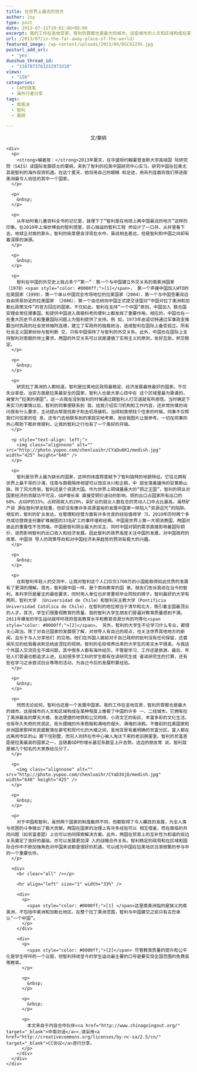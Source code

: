 ```yaml
---
title: 在世界上最远的地方
author: Joy
type: post
date: 2013-07-11T10:01:40+00:00
excerpt: 我的工作在圣地亚哥，智利的首都也是最大的城市。这座城市的人文和区域构成在某种程度上像极了中国的许多 一、二线城市。它拥有拉丁美洲最高的摩天大楼、发达便捷的地铁和公交网络、小资文艺的街区、丰富多彩的文化生活，也有年久失修的贫民区、街头摆摊的外来商贩和满地的烟头、满墙的涂鸦。
url: /2013/07/in-the-far-away-place-of-the-world/
featured_image: /wp-content/uploads/2013/06/DSC02295.jpg
posturl_add_url:
  - 'yes'
duoshuo_thread_id:
  - "1167873763232973318"
views:
  - "156"
categories:
  - CAPE随笔
  - 海外行者分享
tags:
  - 南美洲
  - 智利
  - 栗鹓

---
```

<div>
  <p style="text-align: center;">
    <span style="font-size: 13px;">文/栗鹓</span>
  </p>
  
  <p style="text-align: center;">
    </div> 
    
    <div>
      <p>
        <strong>编者按：</strong>2013年夏天，在华盛顿约翰霍普金斯大学高级国 际研究院（SAIS）读国际发展硕士的栗鹓，来到了智利的拉美中国研究中心实习，研究中国在拉美尤其是智利的海外投资机遇。在这个夏天，她将用自己的眼睛 和足迹，用系列连载将我们带进南美洲最令人向往的其中一个国家。
      </p>
      
      <p>
        &nbsp;
      </p>
      
      <p>
        从年幼时看儿童百科全书的记忆里，就埋下了“智利是在地球上离中国最远的地方”这样的印象。在2010年上海世博会的智利馆里，匠心独运的智利工程 师设计了一口井，从井里看下去，地球正对面的那头，智利的街景便会浮现在水中。虽说相去甚远，但是智利和中国之间却有着深厚的渊源。
      </p>
      
      <p>
        &nbsp;
      </p>
      
      <p>
        智利在中国的外交史上独占多个“第一”：第一个与中国建立外交关系的南美洲国家（1970）<span style="color: #0000ff;">[1]</span>， 第一个声援中国加入WTO的拉美国家（1999），第一个承认中国完全市场地位的拉美国家（2004），第一个与中国签署双边自由贸易协定的拉美国家 （2006），第一个由总统向中国正式提交该国对“中国对拉丁美洲和加勒比政策文件”的官方回应的国家。不仅如此，智利在支持“一个中国”原则，中国加入 联合国安理会常任理事国，和提供中国进入南极科考的便利上都发挥了重要作用。相应的，中国也在一些重大历史节点和重要国际问题上为智利提供了支持。例 如，1973年皮诺切特通过军事政变推翻当时执政的社会党领袖阿连德，建立了军政府的独裁统治，造成智利在国际上备受孤立。所有社会主义国家纷纷与智利断 交，只有中国保持了与智利的外交关系。此外，中国也在国际上支持智利对南极的领土要求。两国的外交关系可以说是遵循了实用主义的原则，友好互助，邦交稳 定。
      </p>
      
      <p>
        &nbsp;
      </p>
      
      <p>
        研究拉丁美洲的人都知道，智利是拉美地区政局最稳定、经济发展最快最好的国家。不仅失业率低，治安方面是拉美最安全的国家，智利人也是大家心目中在 这个区域里最为靠谱的，被誉为“拉美的德国”。这一点我在没到智利的时候通过跟智利人打交道就有所感悟。当时确定下来实习的事情以后，智利的同事便联系到 我，给我介绍实习机构和工作内容，还非常热情的询问我有什么要求，主动提出帮我找房子和去机场接机。当得知我想找个住家的时候，同事不仅帮我打问住家的信 息，还专门去他联系到的家庭实地考察，发给我图片让我参考。一切在同事的热心帮助下都非常顺利，让我的智利之行也有了一个美好的开端。
      </p>
      
      <p style="text-align: left;">
        <img class="alignnone" alt="" src="http://photo.yupoo.com/chenluaihr/CYaDu6K1/medish.jpg" width="425" height="640" />
      </p>
      
      <p>
        智利是世界上最为狭长的国家，这样的纬度跨度赋予了智利独特的地貌特征。它往北拥有世界上最干旱的沙漠，往南与南极隔岸相望可以饱览冰川和企鹅，中 部坐落着雄伟的安第斯山脉。除了风光奇丽，智利还是个资源大国。作为世界上铜储量最大的“铜之王国”，智利的铜业对国家经济的贡献功不可没，GDP增长率 直接受铜价波动的影响。铜的出口占国家所有出口的60%，占GDP的15%，占财政收入的20%，采矿业的就业人数在总的劳动人口中占比最高。虽然矿产资 源在智利举足轻重，但却没有像许多资源富裕的发展中国家一样陷入“资源诅咒”的陷阱。相反的，智利的矿业发达，在管理和经营方面有许多优良的经验值得学 习。2010年历时两个多月成功营救圣何塞矿难被困的33名矿工的事件堪称经典。中国是世界上第一大铜消费国，两国对彼此的重要性不言而喻。中国是智利铜业最大的买主，同时中国对铜的需求直接影响着国际铜价，进而影响智利的出口收入和经济发展。因此智利的政界高度关注中国的发展，对中国政府的改革、中国领 导人的政策导向和对中国经济未来趋势的预测有极大的兴趣。
      </p>
      
      <p>
        &nbsp;
      </p>
      
      <p>
        在和智利年轻人的交流中，让我对智利这个人口仅仅1700万的小国能取得如此优质的发展有了更深的理解。首先，智利跟中国一样，是个崇尚教育的国 家。朋友们告诉我说在当今的智利，本科学历是雇主的最低要求，同时用人单位也非常重视毕业院校的牌子。智利最好的大学有两所，智利大学 （Universidad de Chile）和智利天主教大学（Pontificia Universidad Católica de Chile），在智利的地位相当于清华和北大，吸引着全国最顶尖的人才。其次，学生们很重视教育的质量，我的智利大学生朋友们普遍对教育质量感到不满。 2011年爆发的学生运动就呼吁政府提高教育水平和教育资源分布的均等化<span style="color: #0000ff;">[2]</span>。 另外，智利的大学生不论学习什么专业，都很关心政治。除了对自己国家的发展很了解，对领导人有自己的观点，也关注世界其他地方的新闻，且乐于与人分享他们 的见地。他们在外国人面前对于自己政府的批判没有任何保留，还喜闻乐见的给我看讽刺总统皮涅拉的视频。智利的名校培养出来的大学生的英文水平很高，与我这 个外国人交流完全不成问题，其中很多人都有海外经历，不管是学习、工作还是旅游。最后，年轻人们普遍也都追求上进，比如很多学工科的学生都有在读研究生或 者读研究生的打算，还有些在学习之余尝试创业等等的活动，为自己今后的发展积累经验。
      </p>
      
      <p>
        &nbsp;
      </p>
      
      <p>
        然而无论如何，智利也还是一个发展中国家。我的工作在圣地亚哥，智利的首都也是最大的城市。这座城市的人文和区域构成在某种程度上像极了中国的许多 一、二线城市。它拥有拉丁美洲最高的摩天大楼、发达便捷的地铁和公交网络、小资文艺的街区、丰富多彩的文化生活，也有年久失修的贫民区、街头摆摊的外来商贩和满地的烟头、满墙的涂鸦。不像别的拉美国家和非洲国家那样贫民窟散落在豪宅和现代化的大楼之间，圣地亚哥有着明确的贫富分区。富人都在远离闹市区的山 脚下住别墅，而穷人则挤在市中心被人淘汰下来的老旧房屋里。智利的贫富差距是拉美最高的国家之一，且随着GDP的增长基尼系数呈上升态势。这边的朋友常 说，智利就是被几个知名的大家族给瓜分了。
      </p>
      
      <p>
        <img class="alignnone" alt="" src="http://photo.yupoo.com/chenluaihr/CYaD3XjD/medish.jpg" width="640" height="425" />
      </p>
      
      <p>
        &nbsp;
      </p>
      
      <p>
        对于中国和智利，虽然两个国家的制度截然不同，但都取得了令人瞩目的发展，为全人类与贫困的斗争做出了极大贡献。两国在国家的治理上有许多经验可以 相互借鉴，而在面临的共同问题（如贫富差距）上也可以协同探索解决方案。此外，两国在贸易上的互补性为和谐的双边关系奠定了良好的基础，亦可以发展更加深 入的战略合作关系。智利稳定的政局和在区域和国际合作中不断加强角色对中国来说都是很好的机遇，可以成为中国在拉美地区日渐频繁的参与中的一个重要伙伴。
      </p>
      
      <div>
        <br clear="all" /></p> 
        
        <hr align="left" size="1" width="33%" />
        
        <div>
          <p>
            <span style="color: #0000ff;">[1] </span>这里南美洲指的是狭义的南美洲，不包括中美洲和加勒比地区。在整个拉丁美洲范围，智利与中国建交之前只有古巴承认“一个中国”。
          </p>
        </div>
        
        <div>
          <p>
            <span style="color: #0000ff;">[2]</span> 尽管教育质量的提升和公平化是学生呼吁的一个议题，但智利持续至今的学生运动最主要的口号是要实现全国范围的免费高等教育。
          </p>
          
          <p>
            &nbsp;
          </p>
          
          <p>
            &nbsp;
          </p>
          
          <p>
            本文来自于内容合作伙伴<<a href="http://www.chinagoingout.org/" target="_blank">中南对话</a>>,请采用<a href="http://creativecommons.org/licenses/by-nc-sa/2.5/cn/" target="_blank">CC协议</a>进行分享。
          </p>
        </div>
      </div>
    </div>